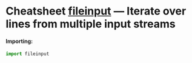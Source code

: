 # Cheatsheet [fileinput](https://docs.python.org/3/library/fileinput.html) — Iterate over lines from multiple input streams

#### Importing:
```python
import fileinput
```

